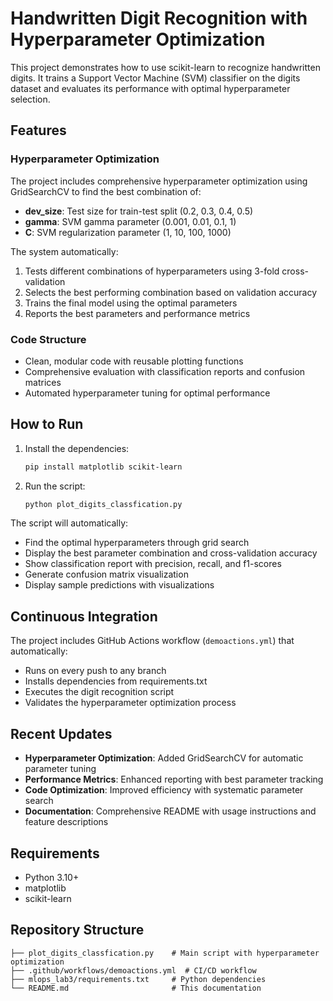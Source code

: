 # Handwritten Digit Recognition with Hyperparameter Optimization

This project demonstrates how to use scikit-learn to recognize handwritten digits. It trains a Support Vector Machine (SVM) classifier on the digits dataset and evaluates its performance with optimal hyperparameter selection.

## Features

### Hyperparameter Optimization
The project includes comprehensive hyperparameter optimization using GridSearchCV to find the best combination of:
- **dev_size**: Test size for train-test split (0.2, 0.3, 0.4, 0.5)
- **gamma**: SVM gamma parameter (0.001, 0.01, 0.1, 1)
- **C**: SVM regularization parameter (1, 10, 100, 1000)

The system automatically:
1. Tests different combinations of hyperparameters using 3-fold cross-validation
2. Selects the best performing combination based on validation accuracy
3. Trains the final model using the optimal parameters
4. Reports the best parameters and performance metrics

### Code Structure
- Clean, modular code with reusable plotting functions
- Comprehensive evaluation with classification reports and confusion matrices
- Automated hyperparameter tuning for optimal performance

## How to Run

1. Install the dependencies:
   ```bash
   pip install matplotlib scikit-learn
   ```

2. Run the script:
   ```bash
   python plot_digits_classfication.py
   ```

The script will automatically:
- Find the optimal hyperparameters through grid search
- Display the best parameter combination and cross-validation accuracy
- Show classification report with precision, recall, and f1-scores
- Generate confusion matrix visualization
- Display sample predictions with visualizations

## Continuous Integration

The project includes GitHub Actions workflow (`demoactions.yml`) that automatically:
- Runs on every push to any branch
- Installs dependencies from requirements.txt
- Executes the digit recognition script
- Validates the hyperparameter optimization process

## Recent Updates

- **Hyperparameter Optimization**: Added GridSearchCV for automatic parameter tuning
- **Performance Metrics**: Enhanced reporting with best parameter tracking
- **Code Optimization**: Improved efficiency with systematic parameter search
- **Documentation**: Comprehensive README with usage instructions and feature descriptions

## Requirements

- Python 3.10+
- matplotlib
- scikit-learn

## Repository Structure

```
├── plot_digits_classfication.py    # Main script with hyperparameter optimization
├── .github/workflows/demoactions.yml  # CI/CD workflow
├── mlops_lab3/requirements.txt     # Python dependencies
└── README.md                       # This documentation
``` 